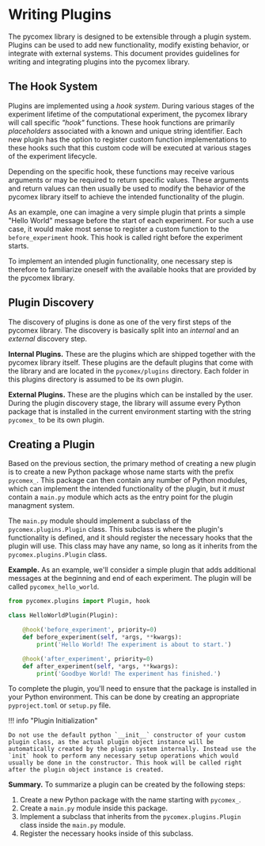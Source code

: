 # Writing Plugins

The pycomex library is designed to be extensible through a plugin system. Plugins can be used to add new functionality, modify existing behavior, or integrate with external systems. This document provides guidelines for writing and integrating plugins into the pycomex library.

## The Hook System

Plugins are implemented using a *hook system*. During various stages of the experiment lifetime of the computational experiment, the pycomex library will call specific *"hook"* functions. These hook functions are primarily *placeholders* associated with a known and unique string identifier. Each new plugin has the option to register custom function implementations to these hooks such that this custom code will be executed at various stages of the experiment lifecycle.

Depending on the specific hook, these functions may receive various arguments or may be required to return specific values. These arguments and return values can then usually be used to modify the behavior of the pycomex library itself to achieve the intended functionality of the plugin.

As an example, one can imagine a very simple plugin that prints a simple "Hello World" message before the start of each experiment. For such a use case, it would make most sense to register a custom function to the `before_experiment` hook. This hook is called right before the experiment starts.

To implement an intended plugin functionality, one necessary step is therefore to familiarize oneself with the available hooks that are provided by the pycomex library.

## Plugin Discovery

The discovery of plugins is done as one of the very first steps of the pycomex library. The discovery is basically split into an *internal* and an *external* discovery step.

**Internal Plugins.** These are the plugins which are shipped together with the pycomex library itself. These plugins are the default plugins that come with the library and are located in the `pycomex/plugins` directory. Each folder in this plugins directory is assumed to be its own plugin.

**External Plugins.** These are the plugins which can be installed by the user. During the plugin discovery stage, the library will assume every Python package that is installed in the current environment starting with the string `pycomex_` to be its own plugin.

## Creating a Plugin

Based on the previous section, the primary method of creating a new plugin is to create a new Python package whose name starts with the prefix `pycomex_`. This package can then contain any number of Python modules, which can implement the intended functionality of the plugin, but it *must* contain a `main.py` module which acts as the entry point for the plugin managment system.

The `main.py` module should implement a subclass of the `pycomex.plugins.Plugin` class. This subclass is where the plugin's functionality is defined, and it should register the necessary hooks that the plugin will use. This class may have any name, so long as it inherits from the `pycomex.plugins.Plugin` class.

**Example.** As an example, we'll consider a simple plugin that adds additional messages at the beginning and end of each experiment. The plugin will be called `pycomex_hello_world`.

```python title="pycomex_hello_world/main.py"
from pycomex.plugins import Plugin, hook

class HelloWorldPlugin(Plugin):

    @hook('before_experiment', priority=0)
    def before_experiment(self, *args, **kwargs):
        print('Hello World! The experiment is about to start.')

    @hook('after_experiment', priority=0)
    def after_experiment(self, *args, **kwargs):
        print('Goodbye World! The experiment has finished.')
```

To complete the plugin, you'll need to ensure that the package is installed in your Python environment. This can be done by creating an appropriate `pyproject.toml` or `setup.py` file.

!!! info "Plugin Initialization"

    Do not use the default python `__init__` constructor of your custom plugin class, as the actual plugin object instance will be automatically created by the plugin system internally. Instead use the `init` hook to perform any necessary setup operations which would usually be done in the constructor. This hook will be called right after the plugin object instance is created. 

**Summary.** To summarize a plugin can be created by the following steps:

1. Create a new Python package with the name starting with `pycomex_`.
2. Create a `main.py` module inside this package.
3. Implement a subclass that inherits from the `pycomex.plugins.Plugin` class inside the `main.py` module.
4. Register the necessary hooks inside of this subclass.

